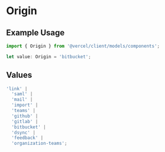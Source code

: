 # Origin

## Example Usage

```typescript
import { Origin } from '@vercel/client/models/components';

let value: Origin = 'bitbucket';
```

## Values

```typescript
'link' |
  'saml' |
  'mail' |
  'import' |
  'teams' |
  'github' |
  'gitlab' |
  'bitbucket' |
  'dsync' |
  'feedback' |
  'organization-teams';
```
